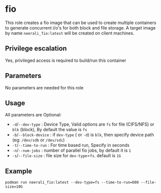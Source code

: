 # fio

This role creates a fio image that can be used to create multiple containers to generate concurrent i/o's for both block and file storage.
A target image by name `neerali_fio:latest` will be created on client machines.

## Privilege escalation

Yes, privileged access is required to build/run this container

## Parameters

No parameters are needed for this role

## Usage

All parameters are Optional: 
* `-d`/`--dev-type`       : Device Type, Valid options are `fs` for file (CIFS/NFS) or `blk` (block), By default the value is `fs`  
* `-b`/`--block-device`   : if `dev-type` ( or `-d`) is `blk`, then specify device path (eg: `/dev/sdb` or `/dev/sdc`)
* `-t`/`--time-to-run`    : For time based run, Specify in seconds 
* `-n`/`--num-jobs`        : number of parallel fio jobs, by default it is `1`
* `-s`/`--file-size`      : file size for `dev-type`=`fs`. default is `1G`

## Example

```podman run neerali_fio:latest --dev-type=fs --time-to-run=600 --file-size=10G```
